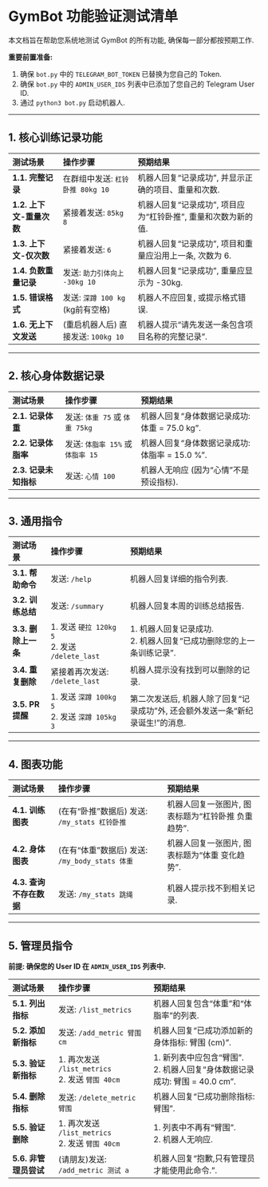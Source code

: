 # GymBot 功能验证测试清单

本文档旨在帮助您系统地测试 GymBot 的所有功能, 确保每一部分都按预期工作. 

**重要前置准备:**
1.  确保 `bot.py` 中的 `TELEGRAM_BOT_TOKEN` 已替换为您自己的 Token.
2.  确保 `bot.py` 中的 `ADMIN_USER_IDS` 列表中已添加了您自己的 Telegram User ID.
3.  通过 `python3 bot.py` 启动机器人.

---

## 1. 核心训练记录功能

| 测试场景 | 操作步骤 | 预期结果 |
| :--- | :--- | :--- |
| **1.1. 完整记录** | 在群组中发送: `杠铃卧推 80kg 10` | 机器人回复“记录成功”, 并显示正确的项目、重量和次数. |
| **1.2. 上下文-重量次数** | 紧接着发送: `85kg 8` | 机器人回复“记录成功”, 项目应为“杠铃卧推”, 重量和次数为新的值. |
| **1.3. 上下文-仅次数** | 紧接着发送: `6` | 机器人回复“记录成功”, 项目和重量应沿用上一条, 次数为 6. |
| **1.4. 负数重量记录** | 发送: `助力引体向上 -30kg 10` | 机器人回复“记录成功”, 重量应显示为 -30kg. |
| **1.5. 错误格式** | 发送: `深蹲 100 kg` (kg前有空格) | 机器人不应回复, 或提示格式错误. |
| **1.6. 无上下文发送** | (重启机器人后) 直接发送: `100kg 10` | 机器人提示“请先发送一条包含项目名称的完整记录”. |

---

## 2. 核心身体数据记录

| 测试场景 | 操作步骤 | 预期结果 |
| :--- | :--- | :--- |
| **2.1. 记录体重** | 发送: `体重 75` 或 `体重 75kg` | 机器人回复“身体数据记录成功: 体重 = 75.0 kg”. |
| **2.2. 记录体脂率** | 发送: `体脂率 15%` 或 `体脂率 15` | 机器人回复“身体数据记录成功: 体脂率 = 15.0 %”. |
| **2.3. 记录未知指标** | 发送: `心情 100` | 机器人无响应 (因为“心情”不是预设指标). |

---

## 3. 通用指令

| 测试场景 | 操作步骤 | 预期结果 |
| :--- | :--- | :--- |
| **3.1. 帮助命令** | 发送: `/help` | 机器人回复详细的指令列表. |
| **3.2. 训练总结** | 发送: `/summary` | 机器人回复本周的训练总结报告. |
| **3.3. 删除上一条** | 1. 发送 `硬拉 120kg 5` <br> 2. 发送 `/delete_last` | 1. 机器人回复记录成功. <br> 2. 机器人回复“已成功删除您的上一条训练记录”. |
| **3.4. 重复删除** | 紧接着再次发送: `/delete_last` | 机器人提示没有找到可以删除的记录. |
| **3.5. PR 提醒** | 1. 发送 `深蹲 100kg 5` <br> 2. 发送 `深蹲 105kg 3` | 第二次发送后, 机器人除了回复“记录成功”外, 还会额外发送一条“新纪录诞生!”的消息. |

---

## 4. 图表功能

| 测试场景 | 操作步骤 | 预期结果 |
| :--- | :--- | :--- |
| **4.1. 训练图表** | (在有“卧推”数据后) 发送: `/my_stats 杠铃卧推` | 机器人回复一张图片, 图表标题为“杠铃卧推 负重趋势”. |
| **4.2. 身体图表** | (在有“体重”数据后) 发送: `/my_body_stats 体重` | 机器人回复一张图片, 图表标题为“体重 变化趋势”. |
| **4.3. 查询不存在数据**| 发送: `/my_stats 跳绳` | 机器人提示找不到相关记录. |

---

## 5. 管理员指令

**前提: 确保您的 User ID 在 `ADMIN_USER_IDS` 列表中.**

| 测试场景 | 操作步骤 | 预期结果 |
| :--- | :--- | :--- |
| **5.1. 列出指标** | 发送: `/list_metrics` | 机器人回复包含“体重”和“体脂率”的列表. |
| **5.2. 添加新指标** | 发送: `/add_metric 臂围 cm` | 机器人回复“已成功添加新的身体指标: 臂围 (cm)”. |
| **5.3. 验证新指标** | 1. 再次发送 `/list_metrics` <br> 2. 发送 `臂围 40cm` | 1. 新列表中应包含“臂围”. <br> 2. 机器人回复“身体数据记录成功: 臂围 = 40.0 cm”. |
| **5.4. 删除指标** | 发送: `/delete_metric 臂围` | 机器人回复“已成功删除指标: 臂围”. |
| **5.5. 验证删除** | 1. 再次发送 `/list_metrics` <br> 2. 发送 `臂围 40cm` | 1. 列表中不再有“臂围”. <br> 2. 机器人无响应. |
| **5.6. 非管理员尝试**| (请朋友)发送: `/add_metric 测试 a` | 机器人回复“抱歉,只有管理员才能使用此命令.”. |

